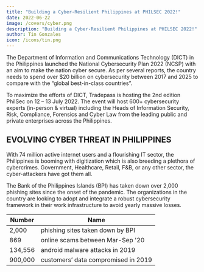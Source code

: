 ```yaml
---
title: "Building a Cyber-Resilient Philippines at PHILSEC 2022!"
date: 2022-06-22
image: /covers/cyber.png
description: "Building a Cyber-Resilient Philippines at PHILSEC 2022!"
author: Tin Gonzales
icon: /icons/tin.png
---
```


<!-- Wednesday, June 22, 2022 -->


The Department of Information and Communications Technology (DICT) in the Philippines launched the National Cybersecurity Plan 2022 (NCSP) with an aim to make the nation cyber secure. As per several reports, the country needs to spend over $20 billion on cybersecurity between 2017 and 2025 to compare with the “global best-in-class countries”.

To maximize the efforts of DICT, Tradepass is hosting the 2nd edition PhilSec on 12 – 13 July 2022. The event will host 600+ cybersecurity experts (in-person & virtual) including the Heads of Information Security, Risk, Compliance, Forensics and Cyber Law from the leading public and private enterprises across the Philippines.


## EVOLVING CYBER THREAT IN PHILIPPINES

With 74 million active internet users and a flourishing IT sector, the Philippines is booming with digitization which is also breeding a plethora of cybercrimes. Government, Healthcare, Retail, F&B, or any other sector, the cyber-attackers have got them all.

The Bank of the Philippines Islands (BPI) has taken down over 2,000 phishing sites since the onset of the pandemic. The organizations in the country are looking to adopt and integrate a robust cybersecurity framework in their work infrastructure to avoid yearly massive losses.

Number | Name
--- | ---
2,000 | phishing sites taken down by BPI
869 | online scams between Mar-Sep '20
134,556 | android malware attacks in 2019
900,000 | customers’ data compromised in 2019


